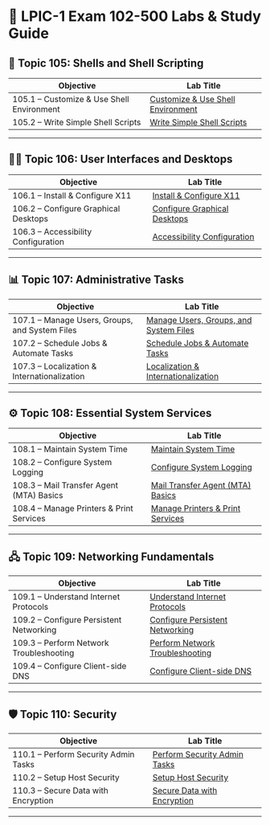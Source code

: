 # 🔧 LPIC-1 Exam 102-500 Labs & Study Guide

## 🐚 Topic 105: Shells and Shell Scripting

| Objective                          | Lab Title                    |
|----------------------------------|------------------------------|
| 105.1 – Customize & Use Shell Environment | [Customize & Use Shell Environment]() |
| 105.2 – Write Simple Shell Scripts | [Write Simple Shell Scripts]()      |

---

## 🧑‍💻 Topic 106: User Interfaces and Desktops

| Objective                      | Lab Title                   |
|-------------------------------|-----------------------------|
| 106.1 – Install & Configure X11 | [Install & Configure X11]()       |
| 106.2 – Configure Graphical Desktops | [Configure Graphical Desktops]() |
| 106.3 – Accessibility Configuration | [Accessibility Configuration]()  |

---

## 📊 Topic 107: Administrative Tasks

| Objective                                | Lab Title                        |
|------------------------------------------|---------------------------------|
| 107.1 – Manage Users, Groups, and System Files | [Manage Users, Groups, and System Files]() |
| 107.2 – Schedule Jobs & Automate Tasks          | [Schedule Jobs & Automate Tasks]()          |
| 107.3 – Localization & Internationalization     | [Localization & Internationalization]()     |

---

## ⚙️ Topic 108: Essential System Services

| Objective                       | Lab Title                 |
|--------------------------------|---------------------------|
| 108.1 – Maintain System Time    | [Maintain System Time]()       |
| 108.2 – Configure System Logging | [Configure System Logging]()   |
| 108.3 – Mail Transfer Agent (MTA) Basics | [Mail Transfer Agent (MTA) Basics]() |
| 108.4 – Manage Printers & Print Services | [Manage Printers & Print Services]() |

---

## 🖧 Topic 109: Networking Fundamentals

| Objective                      | Lab Title                      |
|-------------------------------|-------------------------------|
| 109.1 – Understand Internet Protocols | [Understand Internet Protocols]() |
| 109.2 – Configure Persistent Networking | [Configure Persistent Networking]() |
| 109.3 – Perform Network Troubleshooting | [Perform Network Troubleshooting]() |
| 109.4 – Configure Client-side DNS | [Configure Client-side DNS]()       |

---

## 🛡️ Topic 110: Security

| Objective                     | Lab Title                   |
|-------------------------------|-----------------------------|
| 110.1 – Perform Security Admin Tasks | [Perform Security Admin Tasks]() |
| 110.2 – Setup Host Security          | [Setup Host Security]()          |
| 110.3 – Secure Data with Encryption  | [Secure Data with Encryption]()  |

---


